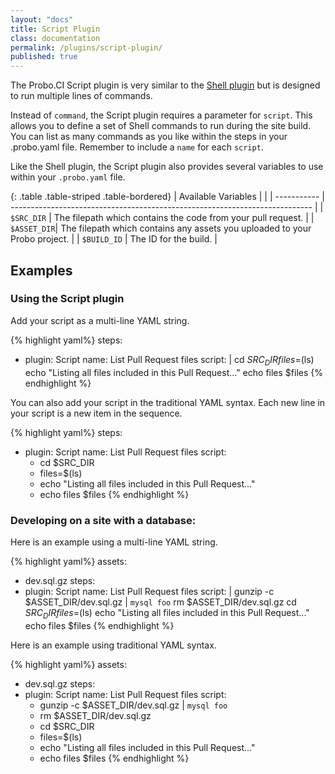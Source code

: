 ```yaml
---
layout: "docs"
title: Script Plugin
class: documentation
permalink: /plugins/script-plugin/
published: true
---
```

The Probo.CI Script plugin is very similar to the [Shell plugin](/plugins/shell-plugin/) but is designed to run multiple lines of commands.

Instead of `command`, the Script plugin requires a parameter for `script`. This allows you to define a set of Shell commands to run during the site build. You can list as many commands as you like within the steps in your .probo.yaml file. Remember to include a `name` for each `script`.

Like the Shell plugin, the Script plugin also provides several variables to use within your `.probo.yaml` file.

{: .table .table-striped .table-bordered}
| Available Variables |                                                                     |
| ----------- | --------------------------------------------------------------------------- |
| `$SRC_DIR`  | The filepath which contains the code from your pull request.                |
| `$ASSET_DIR`| The filepath which contains any assets you uploaded to your Probo project.  |
| `$BUILD_ID` | The ID for the build.                                                       |

## Examples

### Using the Script plugin

Add your script as a multi-line YAML string.

{% highlight yaml%}
steps:
  - plugin: Script
    name: List Pull Request files
    script: |
      cd $SRC_DIR
      files=$(ls)
      echo "Listing all files included in this Pull Request..."
      echo files $files
{% endhighlight %}

You can also add your script in the traditional YAML syntax. Each new line in your script is a new item in the sequence.

{% highlight yaml%}
steps:
  - plugin: Script
    name: List Pull Request files
    script:
      - cd $SRC_DIR
      - files=$(ls)
      - echo "Listing all files included in this Pull Request..."
      - echo files $files
{% endhighlight %}

### Developing on a site with a database:

Here is an example using a multi-line YAML string.

{% highlight yaml%}
assets:
  - dev.sql.gz
steps:
  - plugin: Script
    name: List Pull Request files
    script: |
      gunzip -c $ASSET_DIR/dev.sql.gz | `mysql foo`
      rm $ASSET_DIR/dev.sql.gz
      cd $SRC_DIR
      files=$(ls)
      echo "Listing all files included in this Pull Request..."
      echo files $files
{% endhighlight %}

Here is an example using traditional YAML syntax.

{% highlight yaml%}
assets:
  - dev.sql.gz
steps:
  - plugin: Script
    name: List Pull Request files
    script:
      - gunzip -c $ASSET_DIR/dev.sql.gz | `mysql foo`
      - rm $ASSET_DIR/dev.sql.gz
      - cd $SRC_DIR
      - files=$(ls)
      - echo "Listing all files included in this Pull Request..."
      - echo files $files
{% endhighlight %}
